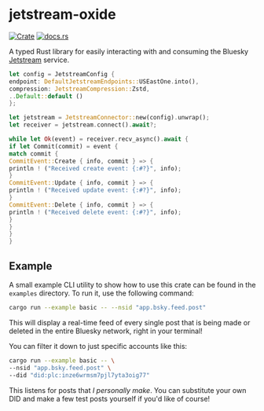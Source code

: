 # jetstream-oxide

[![Crate](https://img.shields.io/crates/v/jetstream-oxide.svg)](https://crates.io/crates/jetstream-oxide)
[![docs.rs](https://docs.rs/jetstream-oxide/badge.svg)](https://docs.rs/jetstream-oxide/latest/jetstream_oxide)

A typed Rust library for easily interacting with and consuming the
Bluesky [Jetstream](https://github.com/bluesky-social/jetstream)
service.

```rust
let config = JetstreamConfig {
endpoint: DefaultJetstreamEndpoints::USEastOne.into(),
compression: JetstreamCompression::Zstd,
..Default::default ()
};

let jetstream = JetstreamConnector::new(config).unwrap();
let receiver = jetstream.connect().await?;

while let Ok(event) = receiver.recv_async().await {
if let Commit(commit) = event {
match commit {
CommitEvent::Create { info, commit } => {
println ! ("Received create event: {:#?}", info);
}
CommitEvent::Update { info, commit } => {
println ! ("Received update event: {:#?}", info);
}
CommitEvent::Delete { info, commit } => {
println ! ("Received delete event: {:#?}", info);
}
}
}
}
```

## Example

A small example CLI utility to show how to use this crate can be found in the `examples` directory. To run it, use the
following command:

```sh
cargo run --example basic -- --nsid "app.bsky.feed.post"
```

This will display a real-time feed of every single post that is being made or deleted in the entire Bluesky network,
right in your terminal!

You can filter it down to just specific accounts like this:

```sh
cargo run --example basic -- \
--nsid "app.bsky.feed.post" \
--did "did:plc:inze6wrmsm7pjl7yta3oig77"
```

This listens for posts that *I personally make*. You can substitute your own DID and make a few test posts yourself if
you'd
like of course!
